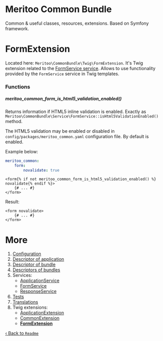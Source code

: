 # Meritoo Common Bundle

Common & useful classes, resources, extensions. Based on Symfony framework.

# FormExtension

Located here: `Meritoo\CommonBundle\Twig\FormExtension`. It's Twig extension related to the [FormService service](../Services/FormService.md). Allows to use functionality provided by the `FormService` service in Twig templates.

### Functions

##### meritoo_common_form_is_html5_validation_enabled()

Returns information if HTML5 inline validation is enabled. Exactly as `Meritoo\CommonBundle\Service\FormService::isHtml5ValidationEnabled()` method.

The HTML5 validation may be enabled or disabled in `config/packages/meritoo_common.yaml` configuration file. By default is enabled.

Example below:

```yaml
meritoo_common:
    form:
        novalidate: true
```

```twig
<form{% if not meritoo_common_form_is_html5_validation_enabled() %} novalidate{% endif %}>
	{# ... #}
</form>
```

Result:

```twig
<form novalidate>
	{# ... #}
</form>
```

# More

1. [Configuration](../Configuration.md)
2. [Descriptor of application](../Descriptor-of-application.md)
3. [Descriptor of bundle](../Descriptor-of-bundle.md)
4. [Descriptors of bundles](../Descriptors-of-bundles.md)
5. Services:
	- [ApplicationService](../Services/ApplicationService.md)
	- [FormService](../Services/FormService.md)
	- [ResponseService](../Services/ResponseService.md)
6. [Tests](../Tests.md)
7. [Translations](../Translations.md)
8. Twig extensions:
	- [ApplicationExtension](ApplicationExtension.md)
	- [CommonExtension](CommonExtension.md)
	- [**FormExtension**](FormExtension.md)

[&lsaquo; Back to `Readme`](../../README.md)
